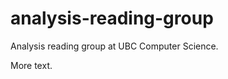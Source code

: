 analysis-reading-group
======================

Analysis reading group at UBC Computer Science.

More text.
